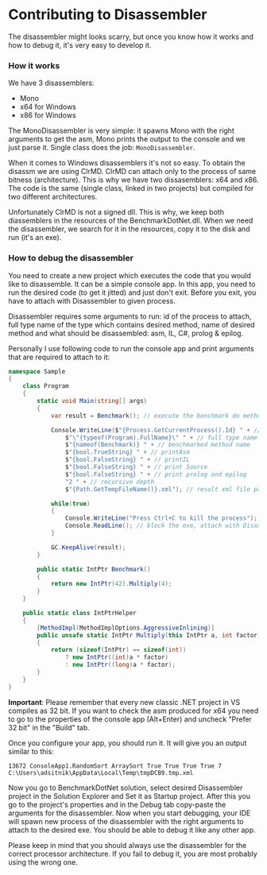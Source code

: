 # Contributing to Disassembler

The disassembler might looks scarry, but once you know how it works and how to debug it, it's very easy to develop it.

### How it works

We have 3 disassemblers:

- Mono
- x64 for Windows
- x86 for Windows

The MonoDisassembler is very simple: it spawns Mono with the right arguments to get the asm, Mono prints the output to the console and we just parse it. Single class does the job: `MonoDisassembler`.

When it comes to Windows disassemblers it's not so easy. To obtain the disassm we are using ClrMD. ClrMD can attach only to the process of same bitness (architecture).
This is why we have two dissasemblers: x64 and x86. The code is the same (single class, linked in two projects) but compiled for two different architectures.

Unfortunately ClrMD is not a signed dll. This is why, we keep both diassemblers in the resources of the BenchmarkDotNet.dll.
When we need the disassembler, we search for it in the resources, copy it to the disk and run (it's an exe).

### How to debug the disassembler

You need to create a new project which executes the code that you would like to disassemble. It can be a simple console app.
In this app, you need to run the desired code (to get it jitted) and just don't exit. Before you exit, you have to attach with Disassembler to given process.

Disassembler requires some arguments to run: id of the process to attach, full type name of the type which contains desired method, name of desired method and what should be disassembled: asm, IL, C#, prolog & epilog.

Personally I use following code to run the console app and print arguments that are required to attach to it:

```cs
namespace Sample
{
    class Program
    {
        static void Main(string[] args)
        {
            var result = Benchmark(); // execute the benchmark do method gets jitted

            Console.WriteLine($"{Process.GetCurrentProcess().Id} " + // process Id
                $"\"{typeof(Program).FullName}\" " + // full type name
                $"{nameof(Benchmark)} " + // benchmarked method name
                $"{bool.TrueString} " + // printAsm
                $"{bool.FalseString} " + // printIL
                $"{bool.FalseString} " + // print Source
                $"{bool.FalseString} " + // print prolog and epilog
                "2 " + // recursive depth
                $"{Path.GetTempFileName()}.xml"); // result xml file path

            while(true)
            {
                Console.WriteLine("Press Ctrl+C to kill the process");
                Console.ReadLine(); // block the exe, attach with Disassembler now
            }

            GC.KeepAlive(result);
        }

        public static IntPtr Benchmark()
        {
            return new IntPtr(42).Multiply(4);
        }
    }

    public static class IntPtrHelper
    {
        [MethodImpl(MethodImplOptions.AggressiveInlining)]
        public unsafe static IntPtr Multiply(this IntPtr a, int factor)
        {
            return (sizeof(IntPtr) == sizeof(int))
                ? new IntPtr((int)a * factor)
                : new IntPtr((long)a * factor);
        }
    }
}
```

**Important**: Please remember that every new classic .NET project in VS compiles as 32 bit. If you want to check the asm produced for x64 you need to go to the properties of the console app (Alt+Enter) and uncheck "Prefer 32 bit" in the "Build" tab.

Once you configure your app, you should run it. It will give you an output similar to this:

`13672 ConsoleApp1.RandomSort ArraySort True True True True 7 C:\Users\adsitnik\AppData\Local\Temp\tmpDCB9.tmp.xml`

Now you go to BenchmarkDotNet solution, select desired Disassembler project in the Solution Explorer and Set it as Startup project. After this you go to the project's properties and in the Debug tab copy-paste the arguments for the disassembler. Now when you start debugging, your IDE will spawn new process of the disassembler with the right arguments to attach to the desired exe. You should be able to debug it like any other app.

Please keep in mind that you should always use the disassembler for the correct processor architecture. If you fail to debug it, you are most probably using the wrong one.
